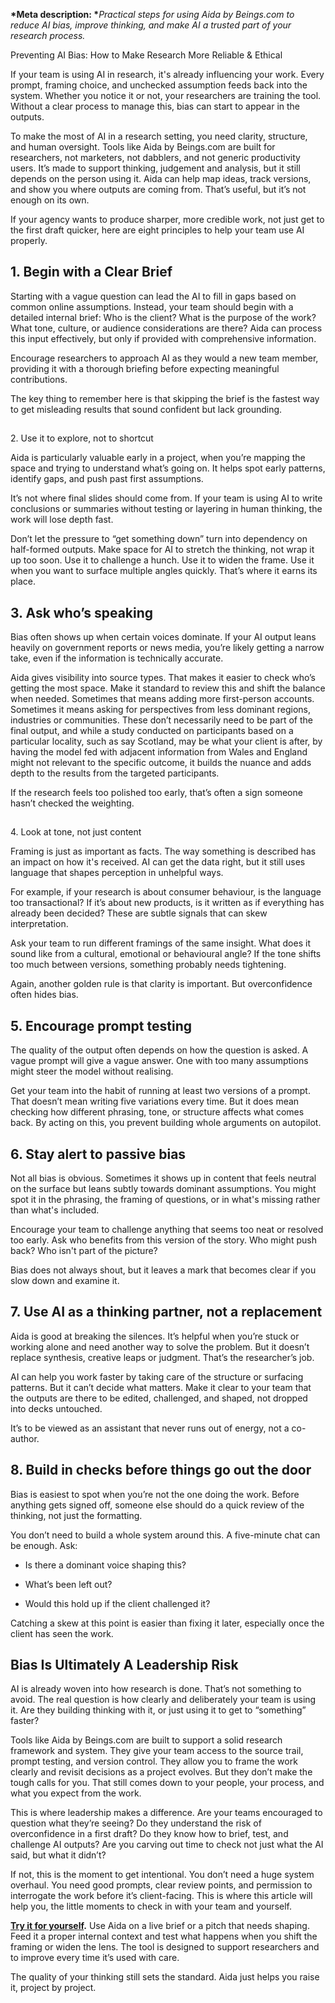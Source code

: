 __*Meta description: *__*Practical steps for using Aida by Beings\.com to reduce AI bias, improve thinking, and make AI a trusted part of your research process\.*

<a id="_g7mv8ab2b6fi"></a>Preventing AI Bias: How to Make Research More Reliable & Ethical

If your team is using AI in research, it's already influencing your work\. Every prompt, framing choice, and unchecked assumption feeds back into the system\. Whether you notice it or not, your researchers are training the tool\. Without a clear process to manage this, bias can start to appear in the outputs\.

To make the most of AI in a research setting, you need clarity, structure, and human oversight\. Tools like Aida by Beings\.com are built for researchers, not marketers, not dabblers, and not generic productivity users\. It’s made to support thinking, judgement and analysis, but it still depends on the person using it\. Aida can help map ideas, track versions, and show you where outputs are coming from\. That’s useful, but it’s not enough on its own\.

If your agency wants to produce sharper, more credible work, not just get to the first draft quicker, here are eight principles to help your team use AI properly\.

## <a id="_at8kv832u4uf"></a>1\. Begin with a Clear Brief

Starting with a vague question can lead the AI to fill in gaps based on common online assumptions\. Instead, your team should begin with a detailed internal brief: Who is the client? What is the purpose of the work? What tone, culture, or audience considerations are there? Aida can process this input effectively, but only if provided with comprehensive information\.

Encourage researchers to approach AI as they would a new team member, providing it with a thorough briefing before expecting meaningful contributions\.

The key thing to remember here is that skipping the brief is the fastest way to get misleading results that sound confident but lack grounding\.

## <a id="_v3an1u1sdyg0"></a>  
2\. Use it to explore, not to shortcut

Aida is particularly valuable early in a project, when you’re mapping the space and trying to understand what’s going on\. It helps spot early patterns, identify gaps, and push past first assumptions\.

It’s not where final slides should come from\. If your team is using AI to write conclusions or summaries without testing or layering in human thinking, the work will lose depth fast\.

Don’t let the pressure to “get something down” turn into dependency on half\-formed outputs\. Make space for AI to stretch the thinking, not wrap it up too soon\. Use it to challenge a hunch\. Use it to widen the frame\. Use it when you want to surface multiple angles quickly\. That’s where it earns its place\.

## <a id="_suzf3rozfjq1"></a>3\. Ask who’s speaking

Bias often shows up when certain voices dominate\. If your AI output leans heavily on government reports or news media, you’re likely getting a narrow take,  even if the information is technically accurate\.

Aida gives visibility into source types\. That makes it easier to check who’s getting the most space\. Make it standard to review this and shift the balance when needed\. Sometimes that means adding more first\-person accounts\. Sometimes it means asking for perspectives from less dominant regions, industries or communities\. These don’t necessarily need to be part of the final output, and while a study conducted on participants based on a particular locality, such as say Scotland, may be what your client is after, by having the model fed with adjacent information from Wales and England might not relevant to the specific outcome, it builds the nuance and adds depth to the results from the targeted participants\. 

If the research feels too polished too early, that’s often a sign someone hasn’t checked the weighting\.

## <a id="_dn15v3y3jiiq"></a>  
4\. Look at tone, not just content

Framing is just as important as facts\. The way something is described has an impact on how it's received\. AI can get the data right, but it still uses language that shapes perception in unhelpful ways\.

For example, if your research is about consumer behaviour, is the language too transactional? If it’s about new products, is it written as if everything has already been decided? These are subtle signals that can skew interpretation\.

Ask your team to run different framings of the same insight\. What does it sound like from a cultural, emotional or behavioural angle? If the tone shifts too much between versions, something probably needs tightening\.

Again, another golden rule is that clarity is important\. But overconfidence often hides bias\.

## <a id="_fesmrhvrudny"></a>5\. Encourage prompt testing

The quality of the output often depends on how the question is asked\. A vague prompt will give a vague answer\. One with too many assumptions might steer the model without realising\.

Get your team into the habit of running at least two versions of a prompt\. That doesn’t mean writing five variations every time\. But it does mean checking how different phrasing, tone, or structure affects what comes back\. By acting on this, you prevent building whole arguments on autopilot\.

## <a id="_dysanyyer2s"></a>6\. Stay alert to passive bias

Not all bias is obvious\. Sometimes it shows up in content that feels neutral on the surface but leans subtly towards dominant assumptions\. You might spot it in the phrasing, the framing of questions, or in what's missing rather than what's included\.

Encourage your team to challenge anything that seems too neat or resolved too early\. Ask who benefits from this version of the story\. Who might push back? Who isn't part of the picture?

Bias does not always shout, but it leaves a mark that becomes clear if you slow down and examine it\.

## <a id="_aq2eqb37g5mo"></a>7\. Use AI as a thinking partner, not a replacement

Aida is good at breaking the silences\. It’s helpful when you’re stuck or working alone and need another way to solve the problem\. But it doesn’t replace synthesis, creative leaps or judgment\. That’s the researcher’s job\.

AI can help you work faster by taking care of the structure or surfacing patterns\. But it can’t decide what matters\. Make it clear to your team that the outputs are there to be edited, challenged, and shaped,  not dropped into decks untouched\.

It’s to be viewed as an assistant that never runs out of energy, not a co\-author\.

## <a id="_uzu1dg5yu9j"></a>8\. Build in checks before things go out the door

Bias is easiest to spot when you’re not the one doing the work\. Before anything gets signed off, someone else should do a quick review of the thinking, not just the formatting\.

You don’t need to build a whole system around this\. A five\-minute chat can be enough\. Ask:

- Is there a dominant voice shaping this?  

- What’s been left out?  

- Would this hold up if the client challenged it?  


Catching a skew at this point is easier than fixing it later, especially once the client has seen the work\.

## <a id="_vzteg91f4fbf"></a>Bias Is Ultimately A Leadership Risk

AI is already woven into how research is done\. That’s not something to avoid\. The real question is how clearly and deliberately your team is using it\. Are they building thinking with it, or just using it to get to “something” faster?

Tools like Aida by Beings\.com are built to support a solid research framework and system\. They give your team access to the source trail, prompt testing, and version control\. They allow you to frame the work clearly and revisit decisions as a project evolves\. But they don’t make the tough calls for you\. That still comes down to your people, your process, and what you expect from the work\.

This is where leadership makes a difference\. Are your teams encouraged to question what they’re seeing? Do they understand the risk of overconfidence in a first draft? Do they know how to brief, test, and challenge AI outputs? Are you carving out time to check not just what the AI said, but what it didn’t?

If not, this is the moment to get intentional\. You don’t need a huge system overhaul\. You need good prompts, clear review points, and permission to interrogate the work before it’s client\-facing\. This is where this article will help you, the little moments to check in with your team and yourself\. 

[__Try it for yourself__](https://app.beings.com/)__\.__ Use Aida on a live brief or a pitch that needs shaping\. Feed it a proper internal context and test what happens when you shift the framing or widen the lens\. The tool is designed to support researchers and to improve every time it’s used with care\.

The quality of your thinking still sets the standard\. Aida just helps you raise it, project by project\.

